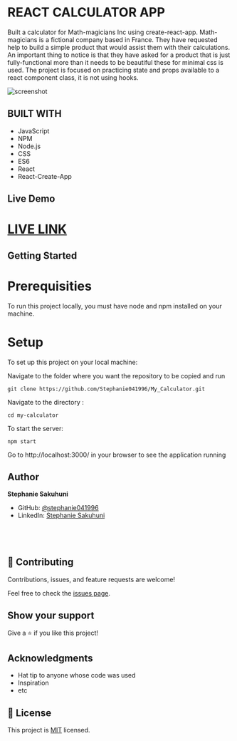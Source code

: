 # REACT CALCULATOR APP
Built a calculator for Math-magicians Inc using create-react-app.
Math-magicians is a fictional company based in France. They have requested help to build a simple product that would assist them with their calculations. An important thing to notice is that they have asked for a product that is just fully-functional more than it needs to be beautiful these for minimal css is used. The project is focused on practicing state and props available to a react component class, it is not using hooks.

![screenshot](./app_screenshot.png)

## BUILT WITH
- JavaScript
- NPM
- Node.js
- CSS
- ES6
- React
- React-Create-App

## Live Demo
# [LIVE LINK](https://vast-meadow-84545.herokuapp.com)

## Getting Started
# Prerequisities

To run this project locally, you must have node and npm installed on your machine.

# Setup
To set up this project on your local machine:

Navigate to the folder where you want the repository to be copied and run 

`git clone https://github.com/Stephanie041996/My_Calculator.git`

Navigate to the directory :

`cd my-calculator`

To start the server: 

`npm start`

Go to http://localhost:3000/ in your browser to see the application running


## Author
**Stephanie Sakuhuni**

- GitHub: [@stephanie041996](https://github.com/Stephanie041996)
- LinkedIn: [Stephanie Sakuhuni](www.linkedin.com/in/stephanie-michelle-sakuhuni) 

​
- 
## 🤝 Contributing

Contributions, issues, and feature requests are welcome!

Feel free to check the [issues page](../../issues/).

## Show your support

Give a ⭐️ if you like this project!

## Acknowledgments

- Hat tip to anyone whose code was used
- Inspiration
- etc

## 📝 License

This project is [MIT](./MIT.md) licensed.